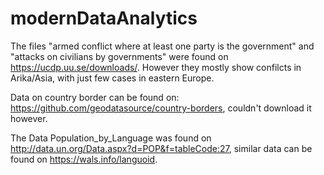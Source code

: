# modernDataAnalytics

The files "armed conflict where at least one party is the government" and "attacks on civilians by governments" were found on https://ucdp.uu.se/downloads/. However they mostly show confilcts in Arika/Asia, with just few cases in eastern Europe.

Data on country border can be found on: https://github.com/geodatasource/country-borders, couldn't download it however. 

The Data Population_by_Language was found on http://data.un.org/Data.aspx?d=POP&f=tableCode:27, similar data can be found on https://wals.info/languoid. 
